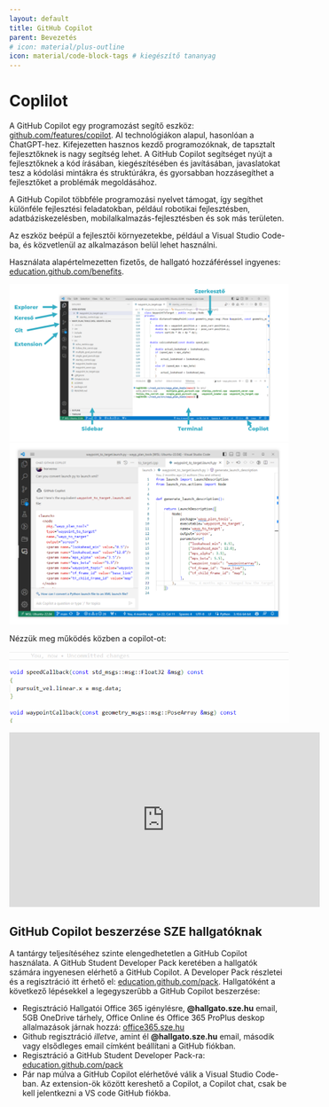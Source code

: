 ```yaml
---
layout: default
title: GitHub Copilot
parent: Bevezetés
# icon: material/plus-outline
icon: material/code-block-tags # kiegészítő tananyag
---
```


 




# Coplilot

A GitHub Copilot egy programozást segítő eszköz: [github.com/features/copilot](https://github.com/features/copilot). AI technológiákon alapul, hasonlóan a ChatGPT-hez. Kifejezetten hasznos kezdő programozóknak, de tapsztalt fejlesztőknek is nagy segítség lehet. A GitHub Copilot segítséget nyújt a fejlesztőknek a kód írásában, kiegészítésében és javításában, javaslatokat tesz a kódolási mintákra és struktúrákra, és gyorsabban hozzásegíthet a fejlesztőket a problémák megoldásához.

A GitHub Copilot többféle programozási nyelvet támogat, így segíthet különféle fejlesztési feladatokban, például robotikai fejlesztésben, adatbáziskezelésben, mobilalkalmazás-fejlesztésben és sok más területen.

Az eszköz beépül a fejlesztői környezetekbe, például a Visual Studio Code-ba, és közvetlenül az alkalmazáson belül lehet használni.

Használata alapértelmezetten fizetős, de hallgató hozzáféréssel ingyenes: [education.github.com/benefits](https://education.github.com/benefits?type=student).

![vs code alapok](vscodebasics01.png)
![copilot chat](copilot01.png)

Nézzük meg működés közben a copilot-ot:

![copilot in action](copilot02.gif)


<iframe width="560" height="315" src="https://www.youtube.com/embed/ZfT2CXY5-Dc?si=g3PHKWyJ63N_18xB" title="YouTube video player" frameborder="0" allow="accelerometer; autoplay; clipboard-write; encrypted-media; gyroscope; picture-in-picture; web-share" referrerpolicy="strict-origin-when-cross-origin" allowfullscreen></iframe>

## GitHub Copilot beszerzése SZE hallgatóknak

A tantárgy teljesítéséhez szinte elengedhetetlen a GitHub Copilot használata. A GitHub Student Developer Pack keretében a hallgatók számára ingyenesen elérhető a GitHub Copilot. A Developer Pack részletei és a regisztráció itt érhető el: [education.github.com/pack](https://education.github.com/pack). Hallgatóként a következő lépésekkel a legegyszerűbb a GitHub Copilot beszerzése:

- Regisztráció Hallgatói Office 365 igénylésre, **@hallgato.sze.hu** email, 5GB OneDrive tárhely, Office Online és Office 365 ProPlus deskop allalmazások járnak hozzá: [office365.sze.hu](https://office365.sze.hu/)
- Github regisztráció *illetve*, amint él **@hallgato.sze.hu** email, második vagy elsődleges email címként beállítani a GitHub fiókban.
- Regisztráció a GitHub Student Developer Pack-ra: [education.github.com/pack](https://education.github.com/pack)
- Pár nap múlva a GitHub Copilot elérhetővé válik a Visual Studio Code-ban. Az extension-ök között kereshető a Copilot, a Copilot chat, csak be kell jelentkezni a VS code GitHub fiókba.